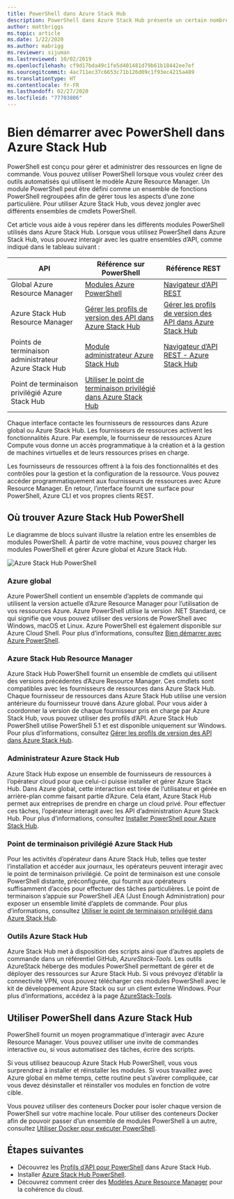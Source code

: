 ```yaml
---
title: PowerShell dans Azure Stack Hub
description: PowerShell dans Azure Stack Hub présente un certain nombre de modules et de contextes.
author: mattbriggs
ms.topic: article
ms.date: 1/22/2020
ms.author: mabrigg
ms.reviewer: sijuman
ms.lastreviewed: 10/02/2019
ms.openlocfilehash: cf9d17bda49c1fe5d401481d79b61b18442ee7ef
ms.sourcegitcommit: 4ac711ec37c6653c71b126d09c1f93ec4215a489
ms.translationtype: HT
ms.contentlocale: fr-FR
ms.lasthandoff: 02/27/2020
ms.locfileid: "77703806"
---
```

# <a name="get-started-with-powershell-in-azure-stack-hub"></a>Bien démarrer avec PowerShell dans Azure Stack Hub

PowerShell est conçu pour gérer et administrer des ressources en ligne de commande. Vous pouvez utiliser PowerShell lorsque vous voulez créer des outils automatisés qui utilisent le modèle Azure Resource Manager. Un module PowerShell peut être défini comme un ensemble de fonctions PowerShell regroupées afin de gérer tous les aspects d’une zone particulière. Pour utiliser Azure Stack Hub, vous devez jongler avec différents ensembles de cmdlets PowerShell.

Cet article vous aide à vous repérer dans les différents modules PowerShell utilisés dans Azure Stack Hub. Lorsque vous utilisez PowerShell dans Azure Stack Hub, vous pouvez interagir avec les quatre ensembles d’API, comme indiqué dans le tableau suivant :

| API | Référence sur PowerShell | Référence REST |
| --- | --- | --- |
| Global Azure Resource Manager | [Modules Azure PowerShell](https://github.com/Azure/azure-powershell/blob/master/documentation/azure-powershell-modules.md) | [Navigateur d’API REST](https://docs.microsoft.com/rest/api/) |
| Azure Stack Hub Resource Manager | [Gérer les profils de version des API dans Azure Stack Hub](azure-stack-version-profiles.md) | [Gérer les profils de version des API dans Azure Stack Hub](azure-stack-version-profiles.md) |
| Points de terminaison administrateur Azure Stack Hub | [Module administrateur Azure Stack Hub](https://docs.microsoft.com/powershell/azure/azure-stack/overview) | [Navigateur d’API REST - Azure Stack Hub](https://docs.microsoft.com/rest/api/?term=Azure%20Azure%20Stack%20Admin) |
| Point de terminaison privilégié Azure Stack Hub | [Utiliser le point de terminaison privilégié dans Azure Stack Hub](../operator/azure-stack-privileged-endpoint.md) | |

Chaque interface contacte les fournisseurs de ressources dans Azure global ou Azure Stack Hub. Les fournisseurs de ressources activent les fonctionnalités Azure. Par exemple, le fournisseur de ressources Azure Compute vous donne un accès programmatique à la création et à la gestion de machines virtuelles et de leurs ressources prises en charge.

Les fournisseurs de ressources offrent à la fois des fonctionnalités et des contrôles pour la gestion et la configuration de la ressource. Vous pouvez accéder programmatiquement aux fournisseurs de ressources avec Azure Resource Manager. En retour, l’interface fournit une surface pour PowerShell, Azure CLI et vos propres clients REST.

## <a name="where-to-find-azure-stack-hub-powershell"></a>Où trouver Azure Stack Hub PowerShell

Le diagramme de blocs suivant illustre la relation entre les ensembles de modules PowerShell. À partir de votre machine, vous pouvez charger les modules PowerShell et gérer Azure global et Azure Stack Hub.

![Azure Stack Hub PowerShell](media/azure-stack-powershell-overview/Azure-Stack-PowerShell.png)

### <a name="global-azure"></a>Azure global

Azure PowerShell contient un ensemble d’applets de commande qui utilisent la version actuelle d’Azure Resource Manager pour l’utilisation de vos ressources Azure. Azure PowerShell utilise la version .NET Standard, ce qui signifie que vous pouvez utiliser des versions de PowerShell avec Windows, macOS et Linux. Azure PowerShell est également disponible sur Azure Cloud Shell. Pour plus d’informations, consultez [Bien démarrer avec Azure PowerShell](https://docs.microsoft.com/powershell/azure/get-started-azureps).

### <a name="azure-stack-hub-resource-manager"></a>Azure Stack Hub Resource Manager

Azure Stack Hub PowerShell fournit un ensemble de cmdlets qui utilisent des versions précédentes d’Azure Resource Manager. Ces cmdlets sont compatibles avec les fournisseurs de ressources dans Azure Stack Hub. Chaque fournisseur de ressources dans Azure Stack Hub utilise une version antérieure du fournisseur trouvé dans Azure global. Pour vous aider à coordonner la version de chaque fournisseur pris en charge par Azure Stack Hub, vous pouvez utiliser des profils d’API. Azure Stack Hub PowerShell utilise PowerShell 5.1 et est disponible uniquement sur Windows. Pour plus d’informations, consultez [Gérer les profils de version des API dans Azure Stack Hub](azure-stack-version-profiles.md).

### <a name="azure-stack-hub-administrator"></a>Administrateur Azure Stack Hub

Azure Stack Hub expose un ensemble de fournisseurs de ressources à l’opérateur cloud pour que celui-ci puisse installer et gérer Azure Stack Hub. Dans Azure global, cette interaction est tirée de l’utilisateur et gérée en arrière-plan comme faisant partie d’Azure. Cela étant, Azure Stack Hub permet aux entreprises de prendre en charge un cloud privé. Pour effectuer ces tâches, l’opérateur interagit avec les API d’administration Azure Stack Hub. Pour plus d’informations, consultez [Installer PowerShell pour Azure Stack Hub](../operator/azure-stack-powershell-install.md).

### <a name="azure-stack-hub-privileged-endpoint"></a>Point de terminaison privilégié Azure Stack Hub

Pour les activités d’opérateur dans Azure Stack Hub, telles que tester l’installation et accéder aux journaux, les opérateurs peuvent interagir avec le point de terminaison privilégié. Ce point de terminaison est une console PowerShell distante, préconfigurée, qui fournit aux opérateurs suffisamment d’accès pour effectuer des tâches particulières. Le point de terminaison s’appuie sur PowerShell JEA (Just Enough Administration) pour exposer un ensemble limité d’applets de commande. Pour plus d’informations, consultez [Utiliser le point de terminaison privilégié dans Azure Stack Hub](../operator/azure-stack-privileged-endpoint.md).

### <a name="azure-stack-hub-tools"></a>Outils Azure Stack Hub

Azure Stack Hub met à disposition des scripts ainsi que d’autres applets de commande dans un référentiel GitHub, *AzureStack-Tools*. Les outils AzureStack héberge des modules PowerShell permettant de gérer et de déployer des ressources sur Azure Stack Hub. Si vous prévoyez d’établir la connectivité VPN, vous pouvez télécharger ces modules PowerShell avec le kit de développement Azure Stack ou sur un client externe Windows. Pour plus d’informations, accédez à la page [AzureStack-Tools](https://github.com/Azure/AzureStack-Tools).

## <a name="work-with-powershell-in-azure-stack-hub"></a>Utiliser PowerShell dans Azure Stack Hub

PowerShell fournit un moyen programmatique d’interagir avec Azure Resource Manager. Vous pouvez utiliser une invite de commandes interactive ou, si vous automatisez des tâches, écrire des scripts.

Si vous utilisez beaucoup Azure Stack Hub PowerShell, vous vous surprendrez à installer et réinstaller les modules. Si vous travaillez avec Azure global en même temps, cette routine peut s’avérer compliquée, car vous devez désinstaller et réinstaller vos modules en fonction de votre cible. 

Vous pouvez utiliser des conteneurs Docker pour isoler chaque version de PowerShell sur votre machine locale. Pour utiliser des conteneurs Docker afin de pouvoir passer d’un ensemble de modules PowerShell à un autre, consultez [Utiliser Docker pour exécuter PowerShell](azure-stack-powershell-user-docker.md).


## <a name="next-steps"></a>Étapes suivantes

- Découvrez les [Profils d’API pour PowerShell](azure-stack-version-profiles.md) dans Azure Stack Hub.
- Installer [Azure Stack Hub PowerShell](../operator/azure-stack-powershell-install.md).
- Découvrez comment créer des [Modèles Azure Resource Manager](azure-stack-develop-templates.md) pour la cohérence du cloud.
